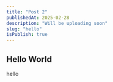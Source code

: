```yaml
---
title: "Post 2"
publishedAt: 2025-02-28
description: "Will be uploading soon"
slug: "hello"
isPublish: true
---
```


## Hello World
hello